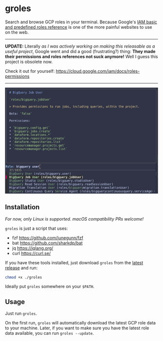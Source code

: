 # groles

Search and browse GCP roles in your terminal. Because Google's [IAM basic and predefined
roles reference](https://cloud.google.com/iam/docs/understanding-roles) is one of the
more painful websites to use on the web.

---

**UPDATE:** Literally _as I was actively working on making this releasable as a useful
project_, Google went and did a good (frustrating?) thing: **They made their permissions
and roles references not suck anymore!** Well I guess this project is obsolete now.

Check it out for yourself: <https://cloud.google.com/iam/docs/roles-permissions>

---

![Screenshot](./screenshot.png)

## Installation

_For now, only Linux is supported. macOS compatibility PRs welcome!_

`groles` is just a script that uses:

* fzf <https://github.com/junegunn/fzf>
* bat <https://github.com/sharkdp/bat>
* jq <https://jqlang.org/>
* curl <https://curl.se/>

If you have these tools installed, just download `groles` from the [latest
release](https://github.com/pcrock-thmdo/groles/releases/latest) and run:

```bash
chmod +x ./groles
```

Ideally put `groles` somewhere on your `$PATH`.

## Usage

Just run `groles`.

On the first run, `groles` will automatically download the latest GCP role data to your
machine. Later, if you want to make sure you have the latest role data available, you
can run `groles --update`.
